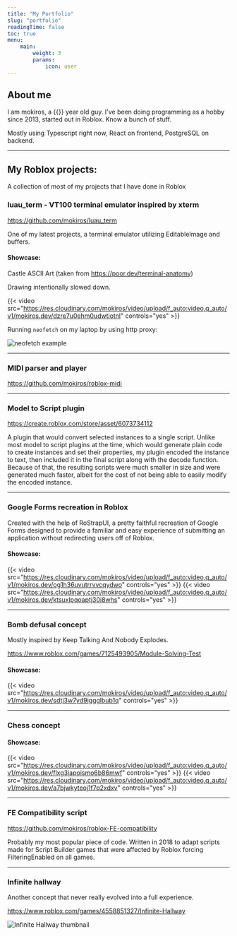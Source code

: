 ```yaml
---
title: "My Portfolio"
slug: "portfolio"
readingTime: false
toc: true
menu:
    main:
        weight: 3
        params: 
            icon: user
---
```


## About me

I am mokiros, a {{<cag>}} year old guy. I've been doing programming as a hobby since 2013, started out in Roblox. Know a bunch of stuff.

Mostly using Typescript right now, React on frontend, PostgreSQL on backend.

---

## My Roblox projects:

A collection of most of my projects that I have done in Roblox

### luau_term - VT100 terminal emulator inspired by xterm

<https://github.com/mokiros/luau_term>

One of my latest projects, a terminal emulator utilizing EditableImage and buffers.

#### Showcase:

Castle ASCII Art (taken from <https://poor.dev/terminal-anatomy>)

Drawing intentionally slowed down.

{{< video src="https://res.cloudinary.com/mokiros/video/upload/f_auto:video,q_auto/v1/mokiros.dev/dzre7u0ehm0udwtiotnl" controls="yes" >}}

Running `neofetch` on my laptop by using http proxy:

![neofetch example](https://res.cloudinary.com/mokiros/image/upload/f_auto,q_auto/v1/mokiros.dev/pqmvndrnp9hevzxj8xoq)

---

### MIDI parser and player

<https://github.com/mokiros/roblox-midi>

---

### Model to Script plugin

<https://create.roblox.com/store/asset/6073734112>

A plugin that would convert selected instances to a single script.
Unlike most model to script plugins at the time, which would generate plain code to create
instances and set their properties, my plugin encoded the instance to text, then included
it in the final script along with the decode function. Because of that, the resulting scripts
were much smaller in size and were generated much faster, albeit for the cost of not being able
to easily modify the encoded instance.

---

### Google Forms recreation in Roblox

Created with the help of RoStrapUI, a pretty faithful recreation of Google Forms designed to provide a familiar and easy experience of submitting an application without redirecting users off of Roblox.

#### Showcase:

{{< video src="https://res.cloudinary.com/mokiros/video/upload/f_auto:video,q_auto/v1/mokiros.dev/og1h36uvutrrvvcqydwo" controls="yes" >}}
{{< video src="https://res.cloudinary.com/mokiros/video/upload/f_auto:video,q_auto/v1/mokiros.dev/ktsuxlpqoaptj30i8whs" controls="yes" >}}

---

### Bomb defusal concept

Mostly inspired by Keep Talking And Nobody Explodes.

<https://www.roblox.com/games/7125493905/Module-Solving-Test>

#### Showcase:

{{< video src="https://res.cloudinary.com/mokiros/video/upload/f_auto:video,q_auto/v1/mokiros.dev/sdtj3w7yd9iggglbub1q" controls="yes" >}}

---

### Chess concept

#### Showcase:

{{< video src="https://res.cloudinary.com/mokiros/video/upload/f_auto:video,q_auto/v1/mokiros.dev/flxg3iapoismo6b86mwf" controls="yes" >}}
{{< video src="https://res.cloudinary.com/mokiros/video/upload/f_auto:video,q_auto/v1/mokiros.dev/a7bjwkyteoj1f7q2xdxv" controls="yes" >}}

---

### FE Compatibility script

<https://github.com/mokiros/roblox-FE-compatibility>

Probably my most popular piece of code. Written in 2018 to adapt scripts made for Script Builder games that were affected by Roblox forcing FilteringEnabled on all games.

---

### Infinite hallway

Another concept that never really evolved into a full experience.

<https://www.roblox.com/games/4558851327/Infinite-Hallway>

![Infinite Hallway thumbnail](https://res.cloudinary.com/mokiros/image/upload/f_auto,q_auto/v1/mokiros.dev/btzvborcxbfsocti34tj)
